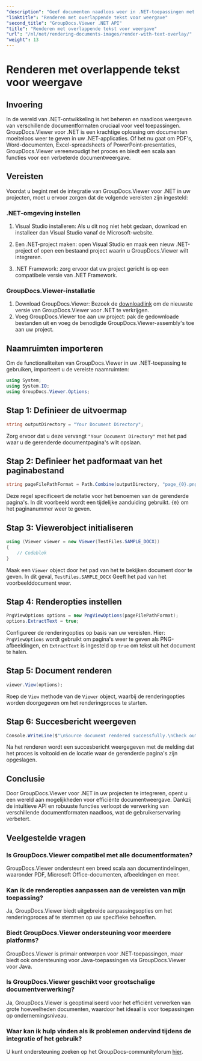 ```yaml
---
"description": "Geef documenten naadloos weer in .NET-toepassingen met GroupDocs.Viewer. Dit ondersteunt diverse formaten en biedt zo een verbeterde gebruikerservaring."
"linktitle": "Renderen met overlappende tekst voor weergave"
"second_title": "GroupDocs.Viewer .NET API"
"title": "Renderen met overlappende tekst voor weergave"
"url": "/nl/net/rendering-documents-images/render-with-text-overlay/"
"weight": 13
---
```


# Renderen met overlappende tekst voor weergave

## Invoering
In de wereld van .NET-ontwikkeling is het beheren en naadloos weergeven van verschillende documentformaten cruciaal voor veel toepassingen. GroupDocs.Viewer voor .NET is een krachtige oplossing om documenten moeiteloos weer te geven in uw .NET-applicaties. Of het nu gaat om PDF's, Word-documenten, Excel-spreadsheets of PowerPoint-presentaties, GroupDocs.Viewer vereenvoudigt het proces en biedt een scala aan functies voor een verbeterde documentweergave.
## Vereisten
Voordat u begint met de integratie van GroupDocs.Viewer voor .NET in uw projecten, moet u ervoor zorgen dat de volgende vereisten zijn ingesteld:
### .NET-omgeving instellen
1. Visual Studio installeren: Als u dit nog niet hebt gedaan, download en installeer dan Visual Studio vanaf de Microsoft-website.
   
2. Een .NET-project maken: open Visual Studio en maak een nieuw .NET-project of open een bestaand project waarin u GroupDocs.Viewer wilt integreren.
3. .NET Framework: zorg ervoor dat uw project gericht is op een compatibele versie van .NET Framework.
### GroupDocs.Viewer-installatie
1. Download GroupDocs.Viewer: Bezoek de [downloadlink](https://releases.groupdocs.com/viewer/net/) om de nieuwste versie van GroupDocs.Viewer voor .NET te verkrijgen.
2. Voeg GroupDocs.Viewer toe aan uw project: pak de gedownloade bestanden uit en voeg de benodigde GroupDocs.Viewer-assembly's toe aan uw project.

## Naamruimten importeren
Om de functionaliteiten van GroupDocs.Viewer in uw .NET-toepassing te gebruiken, importeert u de vereiste naamruimten:
```csharp
using System;
using System.IO;
using GroupDocs.Viewer.Options;
```

## Stap 1: Definieer de uitvoermap
```csharp
string outputDirectory = "Your Document Directory";
```
Zorg ervoor dat u deze vervangt `"Your Document Directory"` met het pad waar u de gerenderde documentpagina's wilt opslaan.
## Stap 2: Definieer het padformaat van het paginabestand
```csharp
string pageFilePathFormat = Path.Combine(outputDirectory, "page_{0}.png");
```
Deze regel specificeert de notatie voor het benoemen van de gerenderde pagina's. In dit voorbeeld wordt een tijdelijke aanduiding gebruikt. `{0}` om het paginanummer weer te geven.
## Stap 3: Viewerobject initialiseren
```csharp
using (Viewer viewer = new Viewer(TestFiles.SAMPLE_DOCX))
{
    // Codeblok
}
```
Maak een `Viewer` object door het pad van het te bekijken document door te geven. In dit geval, `TestFiles.SAMPLE_DOCX` Geeft het pad van het voorbeelddocument weer.
## Stap 4: Renderopties instellen
```csharp
PngViewOptions options = new PngViewOptions(pageFilePathFormat);
options.ExtractText = true;
```
Configureer de renderingopties op basis van uw vereisten. Hier: `PngViewOptions` wordt gebruikt om pagina's weer te geven als PNG-afbeeldingen, en `ExtractText` is ingesteld op `true` om tekst uit het document te halen.
## Stap 5: Document renderen
```csharp
viewer.View(options);
```
Roep de `View` methode van de `Viewer` object, waarbij de renderingopties worden doorgegeven om het renderingproces te starten.
## Stap 6: Succesbericht weergeven
```csharp
Console.WriteLine($"\nSource document rendered successfully.\nCheck output in {outputDirectory}.");
```
Na het renderen wordt een succesbericht weergegeven met de melding dat het proces is voltooid en de locatie waar de gerenderde pagina's zijn opgeslagen.

## Conclusie
Door GroupDocs.Viewer voor .NET in uw projecten te integreren, opent u een wereld aan mogelijkheden voor efficiënte documentweergave. Dankzij de intuïtieve API en robuuste functies verloopt de verwerking van verschillende documentformaten naadloos, wat de gebruikerservaring verbetert.
## Veelgestelde vragen
### Is GroupDocs.Viewer compatibel met alle documentformaten?
GroupDocs.Viewer ondersteunt een breed scala aan documentindelingen, waaronder PDF, Microsoft Office-documenten, afbeeldingen en meer.
### Kan ik de renderopties aanpassen aan de vereisten van mijn toepassing?
Ja, GroupDocs.Viewer biedt uitgebreide aanpassingsopties om het renderingproces af te stemmen op uw specifieke behoeften.
### Biedt GroupDocs.Viewer ondersteuning voor meerdere platforms?
GroupDocs.Viewer is primair ontworpen voor .NET-toepassingen, maar biedt ook ondersteuning voor Java-toepassingen via GroupDocs.Viewer voor Java.
### Is GroupDocs.Viewer geschikt voor grootschalige documentverwerking?
Ja, GroupDocs.Viewer is geoptimaliseerd voor het efficiënt verwerken van grote hoeveelheden documenten, waardoor het ideaal is voor toepassingen op ondernemingsniveau.
### Waar kan ik hulp vinden als ik problemen ondervind tijdens de integratie of het gebruik?
U kunt ondersteuning zoeken op het GroupDocs-communityforum [hier](https://forum.groupdocs.com/c/viewer/9).